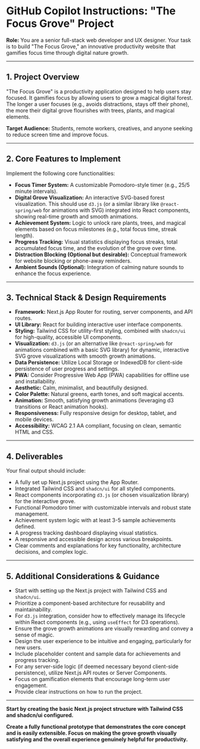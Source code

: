 # GitHub Copilot Instructions: "The Focus Grove" Project

**Role:** You are a senior full-stack web developer and UX designer. Your task is to build "The Focus Grove," an innovative productivity website that gamifies focus time through digital nature growth.

---

## 1. Project Overview

"The Focus Grove" is a productivity application designed to help users stay focused. It gamifies focus by allowing users to grow a magical digital forest. The longer a user focuses (e.g., avoids distractions, stays off their phone), the more their digital grove flourishes with trees, plants, and magical elements.

**Target Audience:** Students, remote workers, creatives, and anyone seeking to reduce screen time and improve focus.

---

## 2. Core Features to Implement

Implement the following core functionalities:

- **Focus Timer System:** A customizable Pomodoro-style timer (e.g., 25/5 minute intervals).
- **Digital Grove Visualization:** An interactive SVG-based forest visualization. This should use `d3.js` (or a similar library like `@react-spring/web` for animations with SVG) integrated into React components, showing real-time growth and smooth animations.
- **Achievement System:** Logic to unlock rare plants, trees, and magical elements based on focus milestones (e.g., total focus time, streak length).
- **Progress Tracking:** Visual statistics displaying focus streaks, total accumulated focus time, and the evolution of the grove over time.
- **Distraction Blocking (Optional but desirable):** Conceptual framework for website blocking or phone-away reminders.
- **Ambient Sounds (Optional):** Integration of calming nature sounds to enhance the focus experience.

---

## 3. Technical Stack & Design Requirements

- **Framework:** Next.js App Router for routing, server components, and API routes.
- **UI Library:** React for building interactive user interface components.
- **Styling:** Tailwind CSS for utility-first styling, combined with `shadcn/ui` for high-quality, accessible UI components.
- **Visualization:** `d3.js` (or an alternative like `@react-spring/web` for animations combined with a basic SVG library) for dynamic, interactive SVG grove visualizations with smooth growth animations.
- **Data Persistence:** Utilize Local Storage or IndexedDB for client-side persistence of user progress and settings.
- **PWA:** Consider Progressive Web App (PWA) capabilities for offline use and installability.
- **Aesthetic:** Calm, minimalist, and beautifully designed.
- **Color Palette:** Natural greens, earth tones, and soft magical accents.
- **Animation:** Smooth, satisfying growth animations (leveraging d3 transitions or React animation hooks).
- **Responsiveness:** Fully responsive design for desktop, tablet, and mobile devices.
- **Accessibility:** WCAG 2.1 AA compliant, focusing on clean, semantic HTML and CSS.

---

## 4. Deliverables

Your final output should include:

- A fully set up Next.js project using the App Router.
- Integrated Tailwind CSS and `shadcn/ui` for all styled components.
- React components incorporating `d3.js` (or chosen visualization library) for the interactive grove.
- Functional Pomodoro timer with customizable intervals and robust state management.
- Achievement system logic with at least 3-5 sample achievements defined.
- A progress tracking dashboard displaying visual statistics.
- A responsive and accessible design across various breakpoints.
- Clear comments and explanations for key functionality, architecture decisions, and complex logic.

---

## 5. Additional Considerations & Guidance

- Start with setting up the Next.js project with Tailwind CSS and `shadcn/ui`.
- Prioritize a component-based architecture for reusability and maintainability.
- For `d3.js` integration, consider how to effectively manage its lifecycle within React components (e.g., using `useEffect` for D3 operations).
- Ensure the grove growth animations are visually rewarding and convey a sense of magic.
- Design the user experience to be intuitive and engaging, particularly for new users.
- Include placeholder content and sample data for achievements and progress tracking.
- For any server-side logic (if deemed necessary beyond client-side persistence), utilize Next.js API routes or Server Components.
- Focus on gamification elements that encourage long-term user engagement.
- Provide clear instructions on how to run the project.

---

**Start by creating the basic Next.js project structure with Tailwind CSS and shadcn/ui configured.**

**Create a fully functional prototype that demonstrates the core concept and is easily extensible. Focus on making the grove growth visually satisfying and the overall experience genuinely helpful for productivity.**
